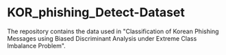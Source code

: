 # KOR_phishing_Detect-Dataset

The repository contains the data used in "Classification of Korean Phishing Messages using Biased Discriminant Analysis under Extreme Class Imbalance Problem".
